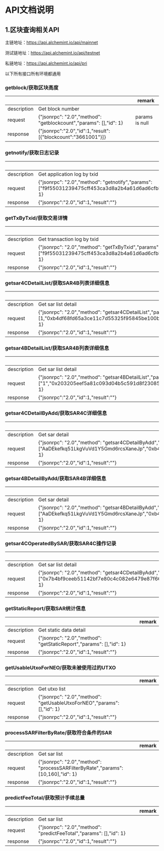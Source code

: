 # API文档说明
## 1.区块查询相关API
主链地址：https://api.alchemint.io/api/mainnet

测试链地址：https://api.alchemint.io/api/testnet

私链地址：https://api.alchemint.io/api/pri

以下所有接口所有环境都通用

###  getblock/获取区块高度
|                |                               |  remark                       |
|----------------|-------------------------------|-------------------------------|
|description     |Get block number               |                               |
|request         |{"jsonrpc": "2.0","method": "getblockcount","params": [],"id": 1}| params is null|
|response        |{"jsonrpc":"2.0","id":1,"result":[{"blockcount":"3661001"}]}     |               |

###  getnotify/获取日志记录
|                |                               |  remark                       |
|----------------|-------------------------------|-------------------------------|
|description     |Get application log by txid    |                               |
|request         |{"jsonrpc": "2.0","method": "getnotify","params":["f9f55031239475cff453ca3d8a2b4a61d6ad6cfbbbeae7770f10e3e357528d0c"],"id": 1}| params is txid|
|response        |{"jsonrpc":"2.0","id":1,"result":""}                          |                  |

###  getTxByTxid/获取交易详情
|                |                               |  remark                       |
|----------------|-------------------------------|-------------------------------|
|description     |Get transaction log by txid    |                               |
|request         |{"jsonrpc": "2.0","method": "getTxByTxid","params": ["f9f55031239475cff453ca3d8a2b4a61d6ad6cfbbbeae7770f10e3e357528d0c"],"id": 1}| params is txid|
|response        |{"jsonrpc":"2.0","id":1,"result":""}                           |                 

###  getsar4CDetailList/获取SAR4B列表详细信息
|                |                               |  remark                       |
|----------------|-------------------------------|-------------------------------|
|description     |Get sar list detail            |                               |
|request         |{"jsonrpc": "2.0","method": "getsar4CDetailList","params": [1,"0xb4df68fd65a3ce11c7d55325f95845be100b9710",10,1],"id": 1}||
|response        |{"jsonrpc":"2.0","id":1,"result":""}                           |     

###  getsar4BDetailList/获取SAR4B列表详细信息
|                |                               |  remark                       |
|----------------|-------------------------------|-------------------------------|
|description     |Get sar list detail            |                               |
|request         |{"jsonrpc": "2.0","method": "getsar4BDetailList","params": ["1","0x203205eef5a81c093d04b5c591d8f2308598caa2",10,1],"id": 1}||
|response        |{"jsonrpc":"2.0","id":1,"result":""}                           |  

###  getsar4CDetailByAdd/获取SAR4C详细信息
|                |                               |  remark                       |
|----------------|-------------------------------|-------------------------------|
|description     |Get sar detail                 |                               |
|request         |{"jsonrpc": "2.0","method": "getsar4CDetailByAdd","params": ["AaDEkefkq51LkgVuVd1Y5Gmd6rcsXaneJp","0xb4df68fd65a3ce11c7d55325f95845be100b9710"],"id": 1}||
|response        |{"jsonrpc":"2.0","id":1,"result":""}                           | 

###  getsar4BDetailByAdd/获取SAR4B详细信息
|                |                               |  remark                       |
|----------------|-------------------------------|-------------------------------|
|description     |Get sar detail                 |                               |
|request         |{"jsonrpc": "2.0","method": "getsar4BDetailByAdd","params": ["AaDEkefkq51LkgVuVd1Y5Gmd6rcsXaneJp","0xb4df68fd65a3ce11c7d55325f95845be100b9710"],"id": 1}||
|response        |{"jsonrpc":"2.0","id":1,"result":""}                           | 

###  getsar4COperatedBySAR/获取SAR4C操作记录
|                |                               |  remark                       |
|----------------|-------------------------------|-------------------------------|
|description     |Get sar list detail            |                               |
|request         |{"jsonrpc": "2.0","method": "getsar4CDetailByAdd","params": ["0x7b4bf9ceeb51142bf7e80c4c082e6479e87f66bfae8238bcbee1da9347892134",100,1],"id": 1}||
|response        |{"jsonrpc":"2.0","id":1,"result":""}                           | 

###  getStaticReport/获取SAR统计信息
|                |                               |  remark                       |
|----------------|-------------------------------|-------------------------------|
|description     |Get static data detail         |                               |
|request         |{"jsonrpc": "2.0","method": "getStaticReport","params": [],"id": 1}||
|response        |{"jsonrpc":"2.0","id":1,"result":""}                           | 

###  getUsableUtxoForNEO/获取未被使用过的UTXO
|                |                               |  remark                       |
|----------------|-------------------------------|-------------------------------|
|description     |Get utxo list                  |                               |
|request         |{"jsonrpc": "2.0","method": "getUsableUtxoForNEO","params": [],"id": 1}||
|response        |{"jsonrpc":"2.0","id":1,"result":""}                           | 

###  processSARFilterByRate/获取符合条件的SAR
|                |                               |  remark                       |
|----------------|-------------------------------|-------------------------------|
|description     |Get sar list                   |                               |
|request         |{"jsonrpc": "2.0","method": "processSARFilterByRate","params": [10,160],"id": 1}||
|response        |{"jsonrpc":"2.0","id":1,"result":""}                           | 

###  predictFeeTotal/获取预计手续总量
|                |                               |  remark                       |
|----------------|-------------------------------|-------------------------------|
|description     |Get sar list                   |                               |
|request         |{"jsonrpc": "2.0","method": "predictFeeTotal","params": [],"id": 1}||
|response        |{"jsonrpc":"2.0","id":1,"result":""}                           | 








